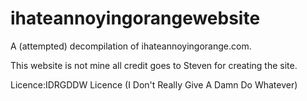 # ihateannoyingorangewebsite
A (attempted) decompilation of ihateannoyingorange.com.

This website is not mine all credit goes to Steven for creating the site. 

Licence:IDRGDDW Licence (I Don't Really Give A Damn Do Whatever)

